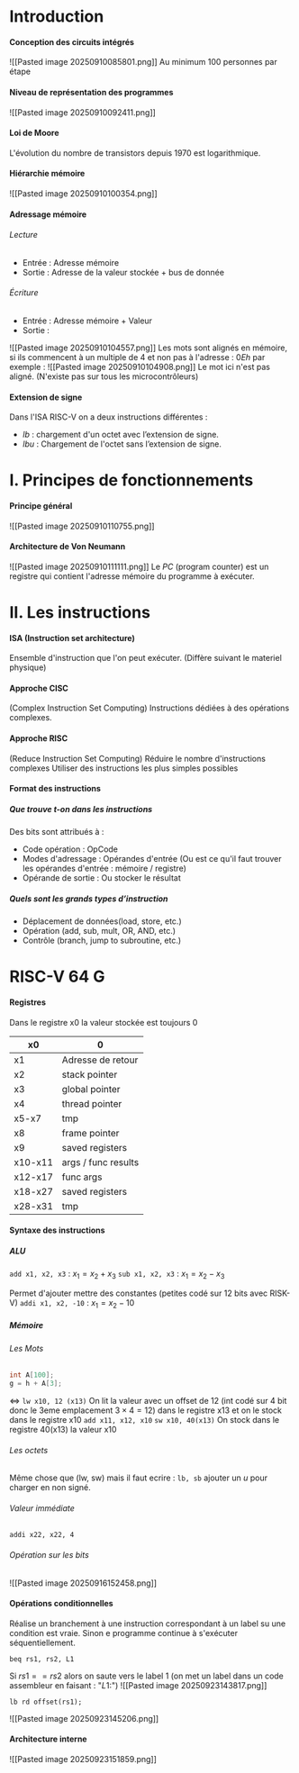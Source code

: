 # Introduction
#### Conception des circuits intégrés
![[Pasted image 20250910085801.png]]
Au minimum $100$ personnes par étape
#### Niveau de représentation des programmes
![[Pasted image 20250910092411.png]]

#### Loi de Moore
L'évolution du nombre de transistors depuis $1970$ est logarithmique. 

#### Hiérarchie mémoire
![[Pasted image 20250910100354.png]]

#### Adressage mémoire
###### Lecture
- Entrée : Adresse mémoire
- Sortie : Adresse de la valeur stockée + bus de donnée
###### Écriture
- Entrée : Adresse mémoire + Valeur
- Sortie : 

![[Pasted image 20250910104557.png]]
Les mots sont alignés en mémoire, si ils commencent à un multiple de $4$ et non pas à l'adresse : $0Eh$ par exemple :
![[Pasted image 20250910104908.png]]
Le mot ici n'est pas aligné. (N'existe pas sur tous les microcontrôleurs)

#### Extension de signe
Dans l'ISA RISC-V on a deux instructions différentes : 
- $lb$ : chargement d'un octet avec l’extension de signe.
- $lbu$ : Chargement de l'octet sans l’extension de signe.

# I. Principes de fonctionnements
#### Principe général
![[Pasted image 20250910110755.png]]
#### Architecture de Von Neumann
![[Pasted image 20250910111111.png]]
Le $PC$ (program counter) est un registre qui contient l'adresse mémoire du programme à exécuter. 

# II. Les instructions
#### ISA (Instruction set architecture)
Ensemble d'instruction que l'on peut exécuter. (Diffère suivant le materiel physique)

#### Approche CISC
(Complex Instruction Set Computing)
Instructions dédiées à des opérations complexes. 

#### Approche RISC
(Reduce Instruction Set Computing)
Réduire le nombre d'instructions complexes
Utiliser des instructions les plus simples possibles

#### Format des instructions
##### Que trouve t-on dans les instructions
Des bits sont attribués à : 
- Code opération : OpCode
- Modes d'adressage : Opérandes d'entrée (Ou est ce qu'il faut trouver les opérandes d'entrée : mémoire / registre)
- Opérande de sortie : Ou stocker le résultat

##### Quels sont les grands types d’instruction
- Déplacement de données(load, store, etc.)
- Opération (add, sub, mult, OR, AND, etc.)
- Contrôle (branch, jump to subroutine, etc.)

# RISC-V 64 G
#### Registres
Dans le registre x0 la valeur stockée est toujours $0$

| x0      | 0                   |
| ------- | ------------------- |
| x1      | Adresse de retour   |
| x2      | stack pointer       |
| x3      | global pointer      |
| x4      | thread pointer      |
| x5-x7   | tmp                 |
| x8      | frame pointer       |
| x9      | saved registers     |
| x10-x11 | args / func results |
| x12-x17 | func args           |
| x18-x27 | saved registers     |
| x28-x31 | tmp                 |

#### Syntaxe des instructions
##### ALU
``` add x1, x2, x3 ```  : $x_{1} = x_{2} + x_{3}$
``` sub x1, x2, x3 ```  : $x_{1} = x_{2} - x_{3}$

Permet d'ajouter mettre des constantes (petites codé sur $12$ bits avec RISK-V)
``` addi x1, x2, -10 ```  : $x_{1} = x_{2} -10$

##### Mémoire
###### Les Mots
```C
int A[100];
g = h + A[3];
```
$\Leftrightarrow$
``` lw x10, 12 (x13) ```
On lit la valeur avec un offset de $12$ (int codé sur 4 bit donc le 3eme emplacement $3\times 4 = 12$) dans le registre x13 et on le stock dans le registre x10
``` add x11, x12, x10 ``` 
``` sw x10, 40(x13) ```
On stock dans le registre 40(x13) la valeur x10

###### Les octets
Même chose que (lw, sw) mais il faut ecrire : ```lb, sb```
ajouter un $u$ pour charger en non signé. 

###### Valeur immédiate
``` addi x22, x22, 4 ``` 

###### Opération sur les bits
![[Pasted image 20250916152458.png]]

#### Opérations conditionnelles
Réalise un branchement à une instruction correspondant à un label su une condition est vraie. 
Sinon e programme continue à s'exécuter séquentiellement. 
```RISC-V
beq rs1, rs2, L1
```
Si $rs1 == rs 2$ alors on saute vers le label $1$ (on met un label dans un code assembleur en faisant : "$L1:$")
![[Pasted image 20250923143817.png]]
```RISC-V
lb rd offset(rs1);
```
![[Pasted image 20250923145206.png]]

#### Architecture interne 
![[Pasted image 20250923151859.png]]
